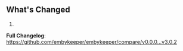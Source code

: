 ## What's Changed

1.

**Full Changelog**: https://github.com/embykeeper/embykeeper/compare/v0.0.0...v3.0.2
